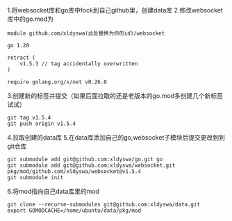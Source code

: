 1.将websocket库和go库中fock到自己github里，创建data库
2.修改websocket库中的go.mod为 
```
module github.com/xldyswa(此处替换为你的id)/websocket

go 1.20

retract (
    v1.5.3 // tag accidentally overwritten
)

require golang.org/x/net v0.26.0
```
3.创建新的标签并提交（如果后面拉取的还是老版本的go.mod多创建几个新标签试试）
```
git tag v1.5.4
git push origin v1.5.4
```

4.拉取创建的data库
5.在data库添加自己的go,websocket子模块后提交更改到到git仓库
```
git submodule add git@github.com:xldyswa/go.git go
git submodule add git@github.com:xldyswa/websocket.git pkg/mod/github.com/xldyswa/websocket@v1.5.4
git submodule init
```
6.将mod指向自己data库里的mod
```
git clone --recurse-submodules git@github.com:xldyswa/data.git
export GOMODCACHE=/home/ubuntu/data/pkg/mod
```

